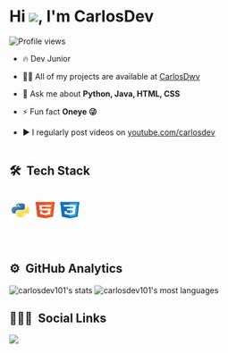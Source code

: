 <h1 align="left">Hi <img src="https://raw.githubusercontent.com/kaueMarques/kaueMarques/master/hi.gif" width="30px">, I'm CarlosDev</h1>
<p align="left"> <img src="https://komarev.com/ghpvc/?username=carlosdev101&color=red" alt="Profile views" /> </p>

- 🔥 Dev Junior 

- 👨‍💻 All of my projects are available at [CarlosDwv](https://github.com/CarlosDev101)

- 💬 Ask me about **Python, Java, HTML, CSS**

- ⚡ Fun fact **Oneye 😜**

- ▶️ I regularly post videos on [youtube.com/carlosdev](https://www.youtube.com/channel/UC7FBO5CzKjDzo5laiu3QRwg)
<br><br>

## 🛠 &nbsp;Tech Stack

<div style="display: inline_block"><br>
  <img align="center" alt="CarlosDev-Python" height="30" width="40" src="https://raw.githubusercontent.com/devicons/devicon/master/icons/python/python-original.svg">
  <img align="center" alt="CarlosDev-HTML" height="30" width="40" src="https://raw.githubusercontent.com/devicons/devicon/master/icons/html5/html5-original.svg">
  <img align="center" alt="CarlosDev-CSS" height="30" width="40" src="https://raw.githubusercontent.com/devicons/devicon/master/icons/css3/css3-original.svg">
</div>

<br><br>

## ⚙️ &nbsp;GitHub Analytics

<p align="left">
<img width="530em" src="https://github-readme-stats.vercel.app/api?username=carlosdev101&show_icons=true&theme=vision-friendly-dark" alt="carlosdev101's stats"/>
<img width="530em" src="https://github-readme-stats.vercel.app/api/top-langs/?username=carlosdev101&layout=compact&theme=vision-friendly-dark" alt="carlosdev101's most languages"/>
</p>

##
## 👨🏽‍🦲 &nbsp;Social Links
<div>
     <a href="https://www.youtube.com/channel/UC6YLQsrK7aYpA2LgbVOmYiQ" target="_blank"><img src="https://img.shields.io/badge/YouTube-FF0000?style=for-the-badge&logo=youtube&logoColor=white" target="_blank"></a>

</div>


